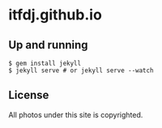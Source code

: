 # itfdj.github.io

## Up and running

```
$ gem install jekyll
$ jekyll serve # or jekyll serve --watch
```

## License

All photos under this site is copyrighted.

